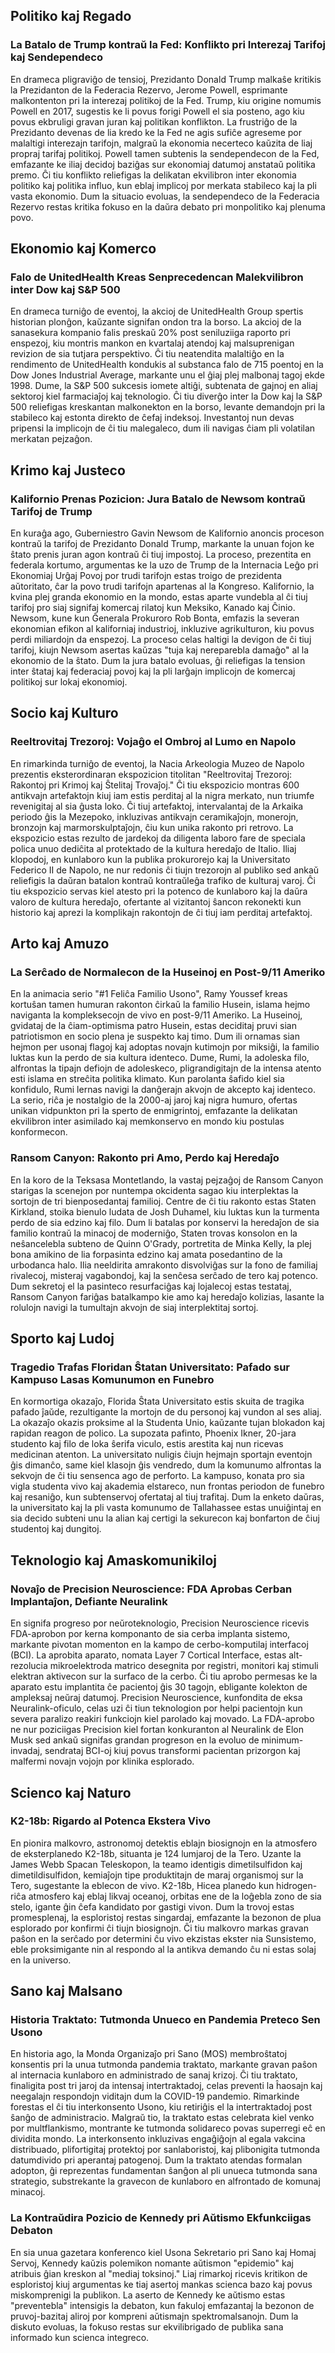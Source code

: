 ## Politiko kaj Regado

### La Batalo de Trump kontraŭ la Fed: Konflikto pri Interezaj Tarifoj kaj Sendependeco

En drameca pligraviĝo de tensioj, Prezidanto Donald Trump malkaŝe kritikis la Prezidanton de la Federacia Rezervo, Jerome Powell, esprimante malkontenton pri la interezaj politikoj de la Fed. Trump, kiu origine nomumis Powell en 2017, sugestis ke li povus forigi Powell el sia posteno, ago kiu povus ekbruligi gravan juran kaj politikan konflikton. La frustriĝo de la Prezidanto devenas de lia kredo ke la Fed ne agis sufiĉe agreseme por malaltigi interezajn tarifojn, malgraŭ la ekonomia necerteco kaŭzita de liaj propraj tarifaj politikoj. Powell tamen subtenis la sendependecon de la Fed, emfazante ke iliaj decidoj baziĝas sur ekonomiaj datumoj anstataŭ politika premo. Ĉi tiu konflikto reliefigas la delikatan ekvilibron inter ekonomia politiko kaj politika influo, kun eblaj implicoj por merkata stabileco kaj la pli vasta ekonomio. Dum la situacio evoluas, la sendependeco de la Federacia Rezervo restas kritika fokuso en la daŭra debato pri monpolitiko kaj plenuma povo.

## Ekonomio kaj Komerco

### Falo de UnitedHealth Kreas Senprecedencan Malekvilibron inter Dow kaj S&P 500

En drameca turniĝo de eventoj, la akcioj de UnitedHealth Group spertis historian plonĝon, kaŭzante signifan ondon tra la borso. La akcioj de la sanasekura kompanio falis preskaŭ 20% post seniluziiga raporto pri enspezoj, kiu montris mankon en kvartalaj atendoj kaj malsuprenigan revizion de sia tutjara perspektivo. Ĉi tiu neatendita malaltiĝo en la rendimento de UnitedHealth kondukis al substanca falo de 715 poentoj en la Dow Jones Industrial Average, markante unu el ĝiaj plej malbonaj tagoj ekde 1998. Dume, la S&P 500 sukcesis iomete altiĝi, subtenata de gajnoj en aliaj sektoroj kiel farmaciaĵoj kaj teknologio. Ĉi tiu diverĝo inter la Dow kaj la S&P 500 reliefigas kreskantan malkonekton en la borso, levante demandojn pri la stabileco kaj estonta direkto de ĉefaj indeksoj. Investantoj nun devas pripensi la implicojn de ĉi tiu malegaleco, dum ili navigas ĉiam pli volatilan merkatan pejzaĝon.

## Krimo kaj Justeco

### Kalifornio Prenas Pozicion: Jura Batalo de Newsom kontraŭ Tarifoj de Trump

En kuraĝa ago, Guberniestro Gavin Newsom de Kalifornio anoncis proceson kontraŭ la tarifoj de Prezidanto Donald Trump, markante la unuan fojon ke ŝtato prenis juran agon kontraŭ ĉi tiuj impostoj. La proceso, prezentita en federala kortumo, argumentas ke la uzo de Trump de la Internacia Leĝo pri Ekonomiaj Urĝaj Povoj por trudi tarifojn estas troigo de prezidenta aŭtoritato, ĉar la povo trudi tarifojn apartenas al la Kongreso. Kalifornio, la kvina plej granda ekonomio en la mondo, estas aparte vundebla al ĉi tiuj tarifoj pro siaj signifaj komercaj rilatoj kun Meksiko, Kanado kaj Ĉinio. Newsom, kune kun Ĝenerala Prokuroro Rob Bonta, emfazis la severan ekonomian efikon al kaliforniaj industrioj, inkluzive agrikulturon, kiu povus perdi miliardojn da enspezoj. La proceso celas haltigi la devigon de ĉi tiuj tarifoj, kiujn Newsom asertas kaŭzas "tuja kaj nereparebla damaĝo" al la ekonomio de la ŝtato. Dum la jura batalo evoluas, ĝi reliefigas la tension inter ŝtataj kaj federaciaj povoj kaj la pli larĝajn implicojn de komercaj politikoj sur lokaj ekonomioj.

## Socio kaj Kulturo

### Reeltrovitaj Trezoroj: Vojaĝo el Ombroj al Lumo en Napolo

En rimarkinda turniĝo de eventoj, la Nacia Arkeologia Muzeo de Napolo prezentis eksterordinaran ekspozicion titolitan "Reeltrovitaj Trezoroj: Rakontoj pri Krimoj kaj Ŝtelitaj Trovaĵoj." Ĉi tiu ekspozicio montras 600 antikvajn artefaktojn kiuj iam estis perditaj al la nigra merkato, nun triumfe revenigitaj al sia ĝusta loko. Ĉi tiuj artefaktoj, intervalantaj de la Arkaika periodo ĝis la Mezepoko, inkluzivas antikvajn ceramikaĵojn, monerojn, bronzojn kaj marmorskulptaĵojn, ĉiu kun unika rakonto pri retrovo. La ekspozicio estas rezulto de jardekoj da diligenta laboro fare de speciala polica unuo dediĉita al protektado de la kultura heredaĵo de Italio. Iliaj klopodoj, en kunlaboro kun la publika prokurorejo kaj la Universitato Federico II de Napolo, ne nur redonis ĉi tiujn trezorojn al publiko sed ankaŭ reliefigis la daŭran batalon kontraŭ kontraŭleĝa trafiko de kulturaj varoj. Ĉi tiu ekspozicio servas kiel atesto pri la potenco de kunlaboro kaj la daŭra valoro de kultura heredaĵo, ofertante al vizitantoj ŝancon rekonekti kun historio kaj aprezi la komplikajn rakontojn de ĉi tiuj iam perditaj artefaktoj.
## Arto kaj Amuzo

### La Serĉado de Normalecon de la Huseinoj en Post-9/11 Ameriko

En la animacia serio "#1 Feliĉa Familio Usono", Ramy Youssef kreas kortuŝan tamen humuran rakonton ĉirkaŭ la familio Husein, islama hejmo naviganta la kompleksecojn de vivo en post-9/11 Ameriko. La Huseinoj, gvidataj de la ĉiam-optimisma patro Husein, estas deciditaj pruvi sian patriotismon en socio plena je suspekto kaj timo. Dum ili ornamas sian hejmon per usonaj flagoj kaj adoptas novajn kutimojn por miksiĝi, la familio luktas kun la perdo de sia kultura identeco. Dume, Rumi, la adoleska filo, alfrontas la tipajn defiojn de adoleskeco, pligrandigitajn de la intensa atento esti islama en streĉita politika klimato. Kun parolanta ŝafido kiel sia konfidulo, Rumi lernas navigi la danĝerajn akvojn de akcepto kaj identeco. La serio, riĉa je nostalgio de la 2000-aj jaroj kaj nigra humuro, ofertas unikan vidpunkton pri la sperto de enmigrintoj, emfazante la delikatan ekvilibron inter asimilado kaj memkonservo en mondo kiu postulas konformecon.

### Ransom Canyon: Rakonto pri Amo, Perdo kaj Heredaĵo

En la koro de la Teksasa Montetlando, la vastaj pejzaĝoj de Ransom Canyon starigas la scenejon por nuntempa okcidenta sagao kiu interplektas la sortojn de tri bienposedantaj familioj. Centre de ĉi tiu rakonto estas Staten Kirkland, stoika bienulo ludata de Josh Duhamel, kiu luktas kun la turmenta perdo de sia edzino kaj filo. Dum li batalas por konservi la heredaĵon de sia familio kontraŭ la minacoj de moderniĝo, Staten trovas konsolon en la neŝancelebla subteno de Quinn O'Grady, portretita de Minka Kelly, la plej bona amikino de lia forpasinta edzino kaj amata posedantino de la urbodanca halo. Ilia neeldirita amrakonto disvolviĝas sur la fono de familiaj rivalecoj, misteraj vagabondoj, kaj la senĉesa serĉado de tero kaj potenco. Dum sekretoj el la pasinteco resurfaciĝas kaj lojalecoj estas testataj, Ransom Canyon fariĝas batalkampo kie amo kaj heredaĵo kolizias, lasante la rolulojn navigi la tumultajn akvojn de siaj interplektitaj sortoj.

## Sporto kaj Ludoj

### Tragedio Trafas Floridan Ŝtatan Universitato: Pafado sur Kampuso Lasas Komunumon en Funebro

En kormortiga okazaĵo, Florida Ŝtata Universitato estis skuita de tragika pafado ĵaŭde, rezultigante la mortojn de du personoj kaj vundon al ses aliaj. La okazaĵo okazis proksime al la Studenta Unio, kaŭzante tujan blokadon kaj rapidan reagon de polico. La supozata pafinto, Phoenix Ikner, 20-jara studento kaj filo de loka ŝerifa viculo, estis arestita kaj nun ricevas medicinan atenton. La universitato nuligis ĉiujn hejmajn sportajn eventojn ĝis dimanĉo, same kiel klasojn ĝis vendredo, dum la komunumo alfrontas la sekvojn de ĉi tiu sensenca ago de perforto. La kampuso, konata pro sia vigla studenta vivo kaj akademia elstareco, nun frontas periodon de funebro kaj resaniĝo, kun subtenservoj ofertataj al tiuj trafitaj. Dum la enketo daŭras, la universitato kaj la pli vasta komunumo de Tallahassee estas unuiĝintaj en sia decido subteni unu la alian kaj certigi la sekurecon kaj bonfarton de ĉiuj studentoj kaj dungitoj.

## Teknologio kaj Amaskomunikiloj

### Novaĵo de Precision Neuroscience: FDA Aprobas Cerban Implantaĵon, Defiante Neuralink

En signifa progreso por neŭroteknologio, Precision Neuroscience ricevis FDA-aprobon por kerna komponanto de sia cerba implanta sistemo, markante pivotan momenton en la kampo de cerbo-komputilaj interfacoj (BCI). La aprobita aparato, nomata Layer 7 Cortical Interface, estas alt-rezolucia mikroelektroda matrico desegnita por registri, monitori kaj stimuli elektran aktivecon sur la surfaco de la cerbo. Ĉi tiu aprobo permesas ke la aparato estu implantita ĉe pacientoj ĝis 30 tagojn, ebligante kolekton de ampleksaj neŭraj datumoj. Precision Neuroscience, kunfondita de eksa Neuralink-oficulo, celas uzi ĉi tiun teknologion por helpi pacientojn kun severa paralizo reakiri funkciojn kiel parolado kaj movado. La FDA-aprobo ne nur poziciigas Precision kiel fortan konkuranton al Neuralink de Elon Musk sed ankaŭ signifas grandan progreson en la evoluo de minimum-invadaj, sendrataj BCI-oj kiuj povus transformi pacientan prizorgon kaj malfermi novajn vojojn por klinika esplorado.
## Scienco kaj Naturo

### K2-18b: Rigardo al Potenca Ekstera Vivo

En pionira malkovro, astronomoj detektis eblajn biosignojn en la atmosfero de eksterplanedo K2-18b, situanta je 124 lumjaroj de la Tero. Uzante la James Webb Spacan Teleskopon, la teamo identigis dimetilsulfidon kaj dimetildisulfidon, kemiaĵojn tipe produktitajn de maraj organismoj sur la Tero, sugestante la eblecon de vivo. K2-18b, Hicea planedo kun hidrogen-riĉa atmosfero kaj eblaj likvaj oceanoj, orbitas ene de la loĝebla zono de sia stelo, igante ĝin ĉefa kandidato por gastigi vivon. Dum la trovoj estas promesplenaj, la esploristoj restas singardaj, emfazante la bezonon de plua esplorado por konfirmi ĉi tiujn biosignojn. Ĉi tiu malkovro markas gravan paŝon en la serĉado por determini ĉu vivo ekzistas ekster nia Sunsistemo, eble proksimigante nin al respondo al la antikva demando ĉu ni estas solaj en la universo.

## Sano kaj Malsano

### Historia Traktato: Tutmonda Unueco en Pandemia Preteco Sen Usono

En historia ago, la Monda Organizaĵo pri Sano (MOS) membroŝtatoj konsentis pri la unua tutmonda pandemia traktato, markante gravan paŝon al internacia kunlaboro en administrado de sanaj krizoj. Ĉi tiu traktato, finaligita post tri jaroj da intensaj intertraktadoj, celas preventi la ĥaosajn kaj neegalajn respondojn viditajn dum la COVID-19 pandemio. Rimarkinde forestas el ĉi tiu interkonsento Usono, kiu retiriĝis el la intertraktadoj post ŝanĝo de administracio. Malgraŭ tio, la traktato estas celebrata kiel venko por multflankismo, montrante ke tutmonda solidareco povas superregi eĉ en dividita mondo. La interkonsento inkluzivas engaĝiĝojn al egala vakcina distribuado, plifortigitaj protektoj por sanlaboristoj, kaj plibonigita tutmonda datumdivido pri aperantaj patogenoj. Dum la traktato atendas formalan adopton, ĝi reprezentas fundamentan ŝanĝon al pli unueca tutmonda sana strategio, substrekante la gravecon de kunlaboro en alfrontado de komunaj minacoj.

### La Kontraŭdira Pozicio de Kennedy pri Aŭtismo Ekfunkciigas Debaton

En sia unua gazetara konferenco kiel Usona Sekretario pri Sano kaj Homaj Servoj, Kennedy kaŭzis polemikon nomante aŭtismon "epidemio" kaj atribuis ĝian kreskon al "mediaj toksinoj." Liaj rimarkoj ricevis kritikon de esploristoj kiuj argumentas ke tiaj asertoj mankas scienca bazo kaj povus miskomprenigi la publikon. La aserto de Kennedy ke aŭtismo estas "preventebla" intensigis la debaton, kun fakuloj emfazantaj la bezonon de pruvoj-bazitaj aliroj por kompreni aŭtismajn spektromalsanojn. Dum la diskuto evoluas, la fokuso restas sur ekvilibrigado de publika sana informado kun scienca integreco.
